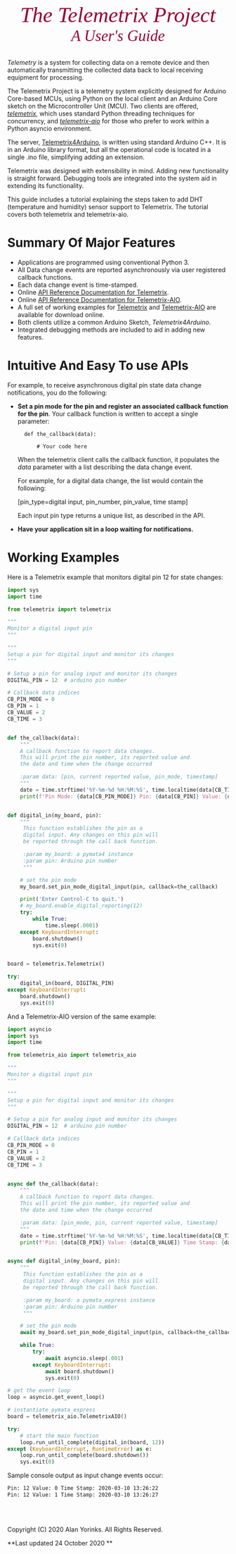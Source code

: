 

<div style="text-align:center;color:#990033; font-family:times, serif; font-size:3.5em"><i>The Telemetrix Project</i></div>
<div style="text-align:center;color:#990033; font-family:times, serif; font-size:2.5em"><i>A User's Guide </i></div>
<br>


*Telemetry* is a system for collecting data on a remote device and then 
automatically transmitting the collected data back to local receiving equipment for processing.

The Telemetrix Project is a telemetry system explicitly designed for Arduino 
Core-based MCUs, using Python on the local client and an Arduino Core 
sketch on the Microcontroller Unit (MCU). Two clients are offered, 
[_telemetrix_](https://github.com/MrYsLab/telemetrix), which uses standard Python threading techniques for concurrency, 
and [_telemetrix-aio_](https://github.com/MrYsLab/telemetrix-aio) for those who prefer to work 
within a Python asyncio environment.

The server, [Telemetrix4Arduino](https://github.com/MrYsLab/Telemetrix4Arduino), is written using standard Arduino
 C++. It is in an Arduino library format,
but all the operational code is located in a single .ino file, simplifying adding an extension.

Telemetrix was designed with extensibility in mind. Adding new functionality is
straight forward. Debugging tools are integrated into the system aid in extending its functionality.

This guide includes a tutorial explaining the steps taken to add DHT (temperature and humidity) 
sensor support to Telemetrix. The tutorial covers both telemetrix and telemetrix-aio.
<br>

# Summary Of Major Features

* Applications are programmed using conventional Python 3.
* All Data change events are reported asynchronously via user registered callback functions. 
* Each data change event is time-stamped.
* Online [API Reference Documentation for Telemetrix](https://htmlpreview.github.com/?https://github.com/MrYsLab/telemetrix/blob/master/html/telemetrix/index.html).
* Online [API Reference Documentation for Telemetrix-AIO](https://htmlpreview.github.com/?https://github.com/MrYsLab/telemetrix-aio/blob/master/html/telemetrix_aio/index.html).
* A full set of working examples for [Telemetrix](https://github.com/MrYsLab/telemetrix/tree/master/examples) and [Telemetrix-AIO](https://github.com/MrYsLab/telemetrix-aio/tree/master/examples)
are available for download online.
* Both clients utilize a common Arduino Sketch, _Telemetrix4Arduino_.
* Integrated debugging methods are included to aid in adding new features.

# Intuitive And Easy To use APIs

For example, to receive asynchronous digital pin state data change notifications, you do the following:


* **Set a pin mode for the pin and register an associated callback function for the pin**. 
    Your callback function is written to accept  a single parameter: 
    
        def the_callback(data):
     
            # Your code here
    
    When the telemetrix client calls the callback function, it populates the _data_
parameter with a list describing the data change event.

    For example, for a digital data change, the list would contain the following:
    
    [pin_type=digital input, pin_number, pin_value, time stamp]

    Each input pin type returns a unique list, as described in the API.
    

*  **Have your application sit in a loop waiting for notifications.**
    
# Working Examples    

Here is a Telemetrix example that monitors digital pin 12 for state changes:

```python
import sys
import time

from telemetrix import telemetrix

"""
Monitor a digital input pin
"""

"""
Setup a pin for digital input and monitor its changes
"""

# Setup a pin for analog input and monitor its changes
DIGITAL_PIN = 12  # arduino pin number

# Callback data indices
CB_PIN_MODE = 0
CB_PIN = 1
CB_VALUE = 2
CB_TIME = 3


def the_callback(data):
    """
    A callback function to report data changes.
    This will print the pin number, its reported value and
    the date and time when the change occurred

    :param data: [pin, current reported value, pin_mode, timestamp]
    """
    date = time.strftime('%Y-%m-%d %H:%M:%S', time.localtime(data[CB_TIME]))
    print(f'Pin Mode: {data[CB_PIN_MODE]} Pin: {data[CB_PIN]} Value: {data[CB_VALUE]} Time Stamp: {date}')


def digital_in(my_board, pin):
    """
     This function establishes the pin as a
     digital input. Any changes on this pin will
     be reported through the call back function.

     :param my_board: a pymata4 instance
     :param pin: Arduino pin number
     """

    # set the pin mode
    my_board.set_pin_mode_digital_input(pin, callback=the_callback)

    print('Enter Control-C to quit.')
    # my_board.enable_digital_reporting(12)
    try:
        while True:
            time.sleep(.0001)
    except KeyboardInterrupt:
        board.shutdown()
        sys.exit(0)


board = telemetrix.Telemetrix()

try:
    digital_in(board, DIGITAL_PIN)
except KeyboardInterrupt:
    board.shutdown()
    sys.exit(0)

```

And a Telemetrix-AIO version  of the same example:

``` python
import asyncio
import sys
import time

from telemetrix_aio import telemetrix_aio

"""
Monitor a digital input pin
"""

"""
Setup a pin for digital input and monitor its changes
"""

# Setup a pin for analog input and monitor its changes
DIGITAL_PIN = 12  # arduino pin number

# Callback data indices
CB_PIN_MODE = 0
CB_PIN = 1
CB_VALUE = 2
CB_TIME = 3


async def the_callback(data):
    """
    A callback function to report data changes.
    This will print the pin number, its reported value and
    the date and time when the change occurred

    :param data: [pin_mode, pin, current reported value, timestamp]
    """
    date = time.strftime('%Y-%m-%d %H:%M:%S', time.localtime(data[CB_TIME]))
    print(f'Pin: {data[CB_PIN]} Value: {data[CB_VALUE]} Time Stamp: {date}')


async def digital_in(my_board, pin):
    """
     This function establishes the pin as a
     digital input. Any changes on this pin will
     be reported through the call back function.

     :param my_board: a pymata_express instance
     :param pin: Arduino pin number
     """

    # set the pin mode
    await my_board.set_pin_mode_digital_input(pin, callback=the_callback)

    while True:
        try:
            await asyncio.sleep(.001)
        except KeyboardInterrupt:
            await board.shutdown()
            sys.exit(0)

# get the event loop
loop = asyncio.get_event_loop()

# instantiate pymata_express
board = telemetrix_aio.TelemetrixAIO()

try:
    # start the main function
    loop.run_until_complete(digital_in(board, 12))
except (KeyboardInterrupt, RuntimeError) as e:
    loop.run_until_complete(board.shutdown())
    sys.exit(0)

```

Sample console output as input change events occur:
```bash
Pin: 12 Value: 0 Time Stamp: 2020-03-10 13:26:22
Pin: 12 Value: 1 Time Stamp: 2020-03-10 13:26:27
```



<br>
<br>

Copyright (C) 2020 Alan Yorinks. All Rights Reserved.

**Last updated 24 October 2020 **

